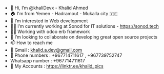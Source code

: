 - 👋 Hi, I’m @khaliDevx - Khalid Ahmed
- 🏠 I'm from Yemen - Hadramout - Mukalla city  🇾🇪
- 🌱 I’m interested in Web development
- 🧑‍💻 I’m currently working at Sonod for IT solutions - https://sonod.tech 
- 👨‍💻 Working with odoo erb framework
- 💞️ I’m looking to collaborate on developing great open source projects
- 📫 How to reach me 
- 📧 Gmail : khalid.a.dev@gmail.com
- 📲 Phone numbers : +967714711617 , +967739752747
-    Whatsapp number : +967714711617
- 🔗 My Accounts : https://linktr.ee/khalid_pics

<!---
khaliDevx/khaliDevx is a ✨ special ✨ repository because its `README.md` (this file) appears on your GitHub profile.
You can click the Preview link to take a look at your changes.
--->
